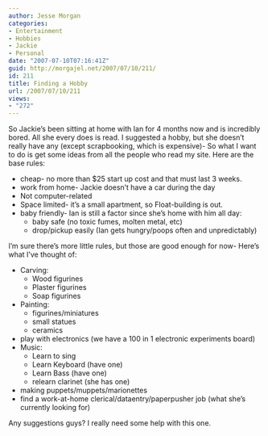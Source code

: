 ```yaml
---
author: Jesse Morgan
categories:
- Entertainment
- Hobbies
- Jackie
- Personal
date: "2007-07-10T07:16:41Z"
guid: http://morgajel.net/2007/07/10/211/
id: 211
title: Finding a Hobby
url: /2007/07/10/211
views:
- "272"
---
```


So Jackie’s been sitting at home with Ian for 4 months now and is incredibly bored. All she every does is read. I suggested a hobby, but she doesn’t really have any (except scrapbooking, which is expensive)- So what I want to do is get some ideas from all the people who read my site. Here are the base rules:

- cheap- no more than $25 start up cost and that must last 3 weeks.
- work from home- Jackie doesn’t have a car during the day
- Not computer-related
- Space limited- it’s a small apartment, so Float-building is out.
- baby friendly- Ian is still a factor since she’s home with him all day: 
    - baby safe (no toxic fumes, molten metal, etc)
    - drop/pickup easily (Ian gets hungry/poops often and unpredictably)

I’m sure there’s more little rules, but those are good enough for now- Here’s what I’ve thought of:

- Carving: 
    - Wood figurines
    - Plaster figurines
    - Soap figurines
- Painting: 
    - figurines/miniatures
    - small statues
    - ceramics
- play with electronics (we have a 100 in 1 electronic experiments board)
- Music: 
    - Learn to sing
    - Learn Keyboard (have one)
    - Learn Bass (have one)
    - relearn clarinet (she has one)
- making puppets/muppets/marionettes
- find a work-at-home clerical/dataentry/paperpusher job (what she’s currently looking for)

Any suggestions guys? I really need some help with this one.